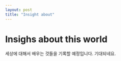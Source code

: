 ```yaml
---
layout: post
title: "Insight about"
---
```


# Insighs about this world

세상에 대해서 배우는 것들을 기록할 예정입니다.
기대되네요.



